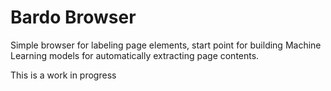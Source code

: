 # Bardo Browser

Simple browser for labeling page elements, start point for building Machine Learning models for automatically extracting page contents.

This is a work in progress
